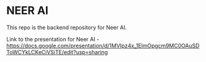 # NEER AI

This repo is the backend repository for Neer AI.

Link to the presentation for Neer AI - https://docs.google.com/presentation/d/1MVIpz4x_1ElmOpgcm9MC0OAuSDToWCYkLCKeCiVSiTE/edit?usp=sharing
